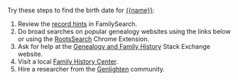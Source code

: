 Try these steps to find the birth date for [{{name}}](https://familysearch.org/tree/#view=ancestor&person={{pid}}):

1. Review the [record hints](https://familysearch.org/tree/#view=allMatchingRecords&person={{pid}}) in FamilySearch.
1. Do broad searches on popular genealogy websites using the links below or using the [RootsSearch](https://chrome.google.com/webstore/detail/rootssearch/aolcffalbhpnojekmimmelebjchjmmgn?hl=en) Chrome Extension.
1. Ask for help at the [Genealogy and Family History](http://genealogy.stackexchange.com/) Stack Exchange website.
1. Visit a local [Family History Center](https://familysearch.org/ask/help#localResource).
1. Hire a researcher from the [Genlighten](http://www.genlighten.com/) community.